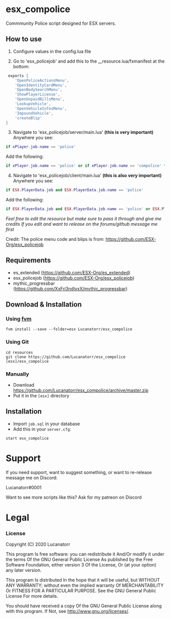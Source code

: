 # esx_compolice

Commmunity Police script designed for ESX servers.


## How to use

1. Configure values in the config.lua file

2. Go to 'esx_policejob' and add this to the __resource.lua/fxmanifest at the bottom:
```lua
 exports {
	'OpenPoliceActionsMenu',
	'OpenIdentityCardMenu',
	'OpenBodySearchMenu',
	'ShowPlayerLicense',
	'OpenUnpaidBillsMenu',
	'LookupVehicle',
	'OpenVehicleInfosMenu',
	'ImpoundVehicle',
	'createBlip'
}
```

3. Navigate to 'esx_policejob/server/main.lua' **(this is very important)**
  Anywhere you see:
  ```lua
  if xPlayer.job.name == 'police'
  ```
  Add the following: 
  ```lua
  if xPlayer.job.name == 'police' or if xPlayer.job.name == 'compolice' then
  ```

4. Navigate to 'esx_policejob/client/main.lua' **(this is also very important)**
  Anywhere you see:
  ```lua
  if ESX.PlayerData.job and ESX.PlayerData.job.name == 'police'
  ```
  Add the following: 
  ```lua
  if ESX.PlayerData.job and ESX.PlayerData.job.name == 'police' or ESX.PlayerData.job.name == 'compolice' then
  ```

*Feel free to edit the resource but make sure to pass it through and give me credits*
*If you edit and want to release on the forums/github message me first*

Credit:
The police menu code and blips is from:
https://github.com/ESX-Org/esx_policejob

## Requirements
- es_extended (https://github.com/ESX-Org/es_extended)
- esx_policejob (https://github.com/ESX-Org/esx_policejob)
- mythic_progressbar (https://github.com/XxFri3ndlyxX/mythic_progressbar)

## Download & Installation

### Using [fvm](https://github.com/qlaffont/fvm-installer)
```
fvm install --save --folder=esx Lucanatorr/esx_compolice
```

### Using Git
```
cd resources
git clone https://github.com/Lucanatorr/esx_compolice [esx]/esx_compolice
```

### Manually
- Download https://github.com/Lucanatorr/esx_compolice/archive/master.zip
- Put it in the `[esx]` directory

## Installation
- Import `job.sql` in your database
- Add this in your `server.cfg`:

```
start esx_compolice
```


# Support
If you need support, want to suggest something, or want to re-release message me on Discord:

Lucanatorr#0001

Want to see more scripts like this? Ask for my patreon on Discord
# Legal
### License

Copyright (C) 2020 Lucanatorr

This program Is free software: you can redistribute it And/Or modify it under the terms Of the GNU General Public License As published by the Free Software Foundation, either version 3 Of the License, Or (at your option) any later version.

This program Is distributed In the hope that it will be useful, but WITHOUT ANY WARRANTY; without even the implied warranty Of MERCHANTABILITY Or FITNESS FOR A PARTICULAR PURPOSE. See the GNU General Public License For more details.

You should have received a copy Of the GNU General Public License along with this program. If Not, see http://www.gnu.org/licenses/.
